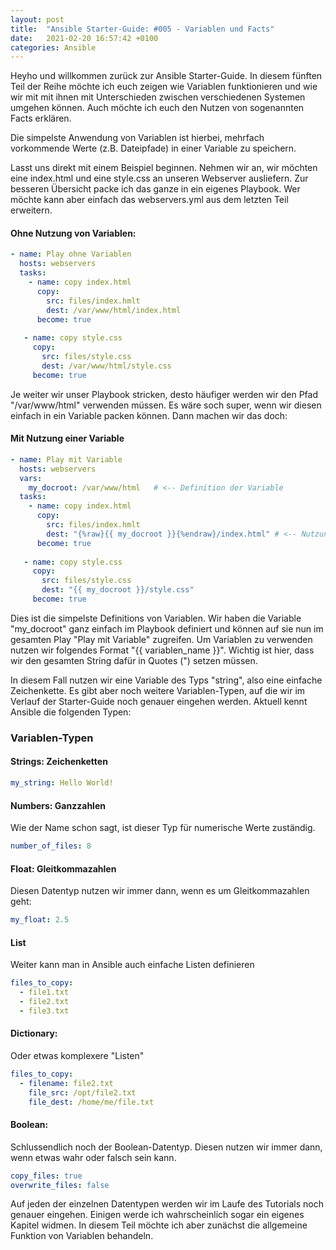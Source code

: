 ```yaml
---
layout: post
title:  "Ansible Starter-Guide: #005 - Variablen und Facts"
date:   2021-02-20 16:57:42 +0100
categories: Ansible
---
```


Heyho und willkommen zurück zur Ansible Starter-Guide. In diesem fünften Teil der Reihe möchte ich euch zeigen wie Variablen funktionieren und wie wir mit
mit ihnen mit Unterschieden zwischen verschiedenen Systemen umgehen können. Auch möchte ich euch den Nutzen von sogenannten Facts erklären. 

Die simpelste Anwendung von Variablen ist hierbei, mehrfach vorkommende Werte (z.B. Dateipfade) in einer Variable zu speichern. 

Lasst uns direkt mit einem Beispiel beginnen. Nehmen wir an, wir möchten eine index.html und eine style.css an unseren Webserver ausliefern. Zur besseren Übersicht 
packe ich das ganze in ein eigenes Playbook. Wer möchte kann aber einfach das webservers.yml aus dem letzten Teil erweitern.

#### Ohne Nutzung von Variablen:

```yaml
- name: Play ohne Variablen
  hosts: webservers
  tasks:
    - name: copy index.html
      copy: 
        src: files/index.hmlt
        dest: /var/www/html/index.html
      become: true
      
   - name: copy style.css
     copy:
       src: files/style.css
       dest: /var/www/html/style.css
     become: true
```

Je weiter wir unser Playbook stricken, desto häufiger werden wir den Pfad "/var/www/html" verwenden müssen. Es wäre soch super, wenn wir diesen einfach in ein Variable packen können. Dann machen wir das doch:

#### Mit Nutzung einer Variable

```yaml
- name: Play mit Variable
  hosts: webservers
  vars:
    my_docroot: /var/www/html   # <-- Definition der Variable
  tasks:
    - name: copy index.html
      copy: 
        src: files/index.hmlt
        dest: "{%raw}{{ my_docroot }}{%endraw}/index.html" # <-- Nutzung der Variable
      become: true
      
   - name: copy style.css
     copy:
       src: files/style.css
       dest: "{{ my_docroot }}/style.css"
     become: true
```

Dies ist die simpelste Definitions von Variablen. Wir haben die Variable "my_docroot" ganz einfach im Playbook definiert und können auf sie nun im gesamten Play "Play mit Variable" zugreifen. Um Variablen zu verwenden nutzen wir folgendes Format "{{ variablen_name }}". Wichtig ist hier, dass wir den gesamten String dafür in Quotes (") setzen müssen.

In diesem Fall nutzen wir eine Variable des Typs "string", also eine einfache Zeichenkette. Es gibt aber noch weitere Variablen-Typen, auf die wir im Verlauf der Starter-Guide noch genauer eingehen werden. Aktuell kennt Ansible die folgenden Typen:


### Variablen-Typen

#### Strings: Zeichenketten

```yaml
my_string: Hello World!
````

#### Numbers: Ganzzahlen

Wie der Name schon sagt, ist dieser Typ für numerische Werte zuständig. 

```yaml
number_of_files: 8
```

#### Float: Gleitkommazahlen
Diesen Datentyp nutzen wir immer dann, wenn es um Gleitkommazahlen geht:

``` yaml
my_float: 2.5
```

#### List
Weiter kann man in Ansible auch einfache Listen definieren
```yaml
files_to_copy:
  - file1.txt
  - file2.txt
  - file3.txt
```

#### Dictionary:
Oder etwas komplexere "Listen"
```yaml
files_to_copy:
  - filename: file2.txt
    file_src: /opt/file2.txt
    file_dest: /home/me/file.txt
```

#### Boolean:
Schlussendlich noch der Boolean-Datentyp. Diesen nutzen wir immer dann, wenn etwas wahr oder falsch sein kann.
```yaml
copy_files: true
overwrite_files: false
```

Auf jeden der einzelnen Datentypen werden wir im Laufe des Tutorials noch genauer eingehen. Einigen werde ich wahrscheinlich sogar ein eigenes Kapitel widmen. In diesem Teil möchte ich aber zunächst die allgemeine Funktion von Variablen behandeln.













